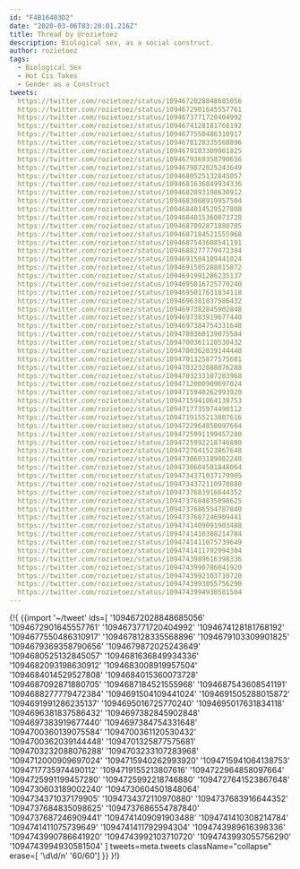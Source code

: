 ```yaml
---
id: "F4B16403D2"
date: "2020-03-06T03:20:01.216Z"
title: Thread by @rozietoez
description: Biological sex, as a social construct.
author: rozietoez
tags:
  - Biological Sex
  - Hot Cis Takes
  - Gender as a Construct
tweets:
  https://twitter.com/rozietoez/status/1094672028848685056
  https://twitter.com/rozietoez/status/1094672901645557761
  https://twitter.com/rozietoez/status/1094673771720404992
  https://twitter.com/rozietoez/status/1094674128181768192
  https://twitter.com/rozietoez/status/1094677550486310917
  https://twitter.com/rozietoez/status/1094678128335568896
  https://twitter.com/rozietoez/status/1094679103309901825
  https://twitter.com/rozietoez/status/1094679369358790656
  https://twitter.com/rozietoez/status/1094679872025243649
  https://twitter.com/rozietoez/status/1094680525132845057
  https://twitter.com/rozietoez/status/1094681636849934336
  https://twitter.com/rozietoez/status/1094682093198630912
  https://twitter.com/rozietoez/status/1094683008919957504
  https://twitter.com/rozietoez/status/1094684014529527808
  https://twitter.com/rozietoez/status/1094684015360073728
  https://twitter.com/rozietoez/status/1094687092871880705
  https://twitter.com/rozietoez/status/1094687184521555968
  https://twitter.com/rozietoez/status/1094687543608541191
  https://twitter.com/rozietoez/status/1094688277779472384
  https://twitter.com/rozietoez/status/1094691504109441024
  https://twitter.com/rozietoez/status/1094691505288015872
  https://twitter.com/rozietoez/status/1094691991286235137
  https://twitter.com/rozietoez/status/1094695016725770240
  https://twitter.com/rozietoez/status/1094695017631834118
  https://twitter.com/rozietoez/status/1094696381837586432
  https://twitter.com/rozietoez/status/1094697382845902848
  https://twitter.com/rozietoez/status/1094697383919677440
  https://twitter.com/rozietoez/status/1094697384754331648
  https://twitter.com/rozietoez/status/1094700360139075584
  https://twitter.com/rozietoez/status/1094700361120530432
  https://twitter.com/rozietoez/status/1094700362039144448
  https://twitter.com/rozietoez/status/1094701325877575681
  https://twitter.com/rozietoez/status/1094703232088076288
  https://twitter.com/rozietoez/status/1094703233107283968
  https://twitter.com/rozietoez/status/1094712000909697024
  https://twitter.com/rozietoez/status/1094715940262993920
  https://twitter.com/rozietoez/status/1094715941064138753
  https://twitter.com/rozietoez/status/1094717735974490112
  https://twitter.com/rozietoez/status/1094719155213807616
  https://twitter.com/rozietoez/status/1094722964858097664
  https://twitter.com/rozietoez/status/1094725991199457280
  https://twitter.com/rozietoez/status/1094725992218746880
  https://twitter.com/rozietoez/status/1094727641523867648
  https://twitter.com/rozietoez/status/1094730603189002240
  https://twitter.com/rozietoez/status/1094730604501848064
  https://twitter.com/rozietoez/status/1094734371037179905
  https://twitter.com/rozietoez/status/1094734372110970880
  https://twitter.com/rozietoez/status/1094737683916644352
  https://twitter.com/rozietoez/status/1094737684835098625
  https://twitter.com/rozietoez/status/1094737686554787840
  https://twitter.com/rozietoez/status/1094737687246909441
  https://twitter.com/rozietoez/status/1094741409091903488
  https://twitter.com/rozietoez/status/1094741410308214784
  https://twitter.com/rozietoez/status/1094741411075739649
  https://twitter.com/rozietoez/status/1094741411792994304
  https://twitter.com/rozietoez/status/1094743989616398336
  https://twitter.com/rozietoez/status/1094743990786641920
  https://twitter.com/rozietoez/status/1094743992103710720
  https://twitter.com/rozietoez/status/1094743993055756290
  https://twitter.com/rozietoez/status/1094743994930581504
---
```

{!{
  {{import '~/tweet' ids=[
    '1094672028848685056'
    '1094672901645557761'
    '1094673771720404992'
    '1094674128181768192'
    '1094677550486310917'
    '1094678128335568896'
    '1094679103309901825'
    '1094679369358790656'
    '1094679872025243649'
    '1094680525132845057'
    '1094681636849934336'
    '1094682093198630912'
    '1094683008919957504'
    '1094684014529527808'
    '1094684015360073728'
    '1094687092871880705'
    '1094687184521555968'
    '1094687543608541191'
    '1094688277779472384'
    '1094691504109441024'
    '1094691505288015872'
    '1094691991286235137'
    '1094695016725770240'
    '1094695017631834118'
    '1094696381837586432'
    '1094697382845902848'
    '1094697383919677440'
    '1094697384754331648'
    '1094700360139075584'
    '1094700361120530432'
    '1094700362039144448'
    '1094701325877575681'
    '1094703232088076288'
    '1094703233107283968'
    '1094712000909697024'
    '1094715940262993920'
    '1094715941064138753'
    '1094717735974490112'
    '1094719155213807616'
    '1094722964858097664'
    '1094725991199457280'
    '1094725992218746880'
    '1094727641523867648'
    '1094730603189002240'
    '1094730604501848064'
    '1094734371037179905'
    '1094734372110970880'
    '1094737683916644352'
    '1094737684835098625'
    '1094737686554787840'
    '1094737687246909441'
    '1094741409091903488'
    '1094741410308214784'
    '1094741411075739649'
    '1094741411792994304'
    '1094743989616398336'
    '1094743990786641920'
    '1094743992103710720'
    '1094743993055756290'
    '1094743994930581504'
  ] tweets=meta.tweets className="collapse" erase=[ '\d\d\/n' '60\/60'] }}
}!}

